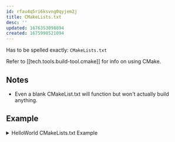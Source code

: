 ```yaml
---
id: rfau4q5ri6ksvng0qyjem2j
title: CMakeLists.txt
desc: ''
updated: 1676353098894
created: 1675998521094
---
```


Has to be spelled exactly: `CMakeLists.txt`

Refer to [[tech.tools.build-tool.cmake]] for info on using CMake.

## Notes
- Even a blank CMakeList.txt will function but won't actually build anything.

## Example
<details>
<summary>HelloWorld CMakeLists.txt Example</summary>

![[tech.tools.build-tool.cmake.CMakeListsTxt.HelloWorldExample]]
</details>
